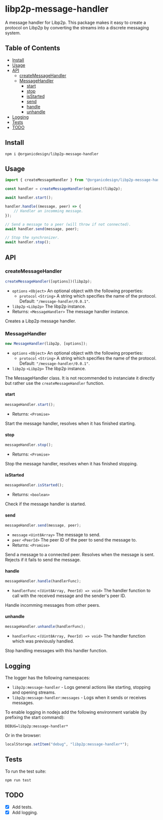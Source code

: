 # libp2p-message-handler

A message handler for Libp2p. This package makes it easy to create a protocol on Libp2p by converting the streams into a discrete messaging system.

## Table of Contents

- [Install](#install)
- [Usage](#usage)
- [API](#api)
  - [createMessageHandler](#createmessagehandler)
  - [MessageHandler](#messagehandler)
    - [start](#start)
    - [stop](#stop)
    - [isStarted](#isStarted)
    - [send](#send)
    - [handle](#handle)
    - [unhandle](#unhandle)
- [Logging](#logging)
- [Tests](#testing)
- [TODO](#todo)

## Install

```
npm i @organicdesign/libp2p-message-handler
```

## Usage

```javascript
import { createMessageHandler } from "@organicdesign/libp2p-message-handler";

const handler = createMessageHandler(options)(libp2p);

await handler.start();

handler.handle((message, peer) => {
	// Handler an incomming message.
});

// Send a message to a peer (will throw if not connected).
await handler.send(message, peer);

// Stop the synchronizer.
await handler.stop();
```

## API

### createMessageHandler

```javascript
createMessageHandler([options])(libp2p);
```

- `options` `<Object>` An optional object with the following properties:
  - `protocol` `<String>` A string which specifies the name of the protocol. Default: `"/message-handler/0.0.1"`.
- `libp2p` `<Libp2p>` The libp2p instance.
- Returns: `<MessageHandler>` The message handler instance.

Creates a Libp2p message handler.

### MessageHandler

```javascript
new MessageHandler(libp2p, [options]);
```

- `options` `<Object>` An optional object with the following properties:
  - `protocol` `<String>` A string which specifies the name of the protocol. Default: `"/message-handler/0.0.1"`.
- `libp2p` `<Libp2p>` The libp2p instance.

The MessageHandler class. It is not recommended to instanciate it directly but rather use the `createMessageHandler` function.


#### start

```javascript
messageHandler.start();
```

- Returns: `<Promise>`

Start the message handler, resolves when it has finished starting.

#### stop

```javascript
messageHandler.stop();
```

- Returns: `<Promise>`

Stop the message handler, resolves when it has finished stopping.

#### isStarted

```javascript
messageHandler.isStarted();
```

- Returns: `<boolean>`

Check if the message handler is started.

#### send

```javascript
messageHandler.send(message, peer);
```
- `message` `<Uint8Array>` The message to send.
- `peer` `<PeerId>` The peer ID of the peer to send the message to.
- Returns: `<Promise>`

Send a message to a connected peer. Resolves when the message is sent. Rejects if it fails to send the message.

#### handle

```javascript
messageHandler.handle(handlerFunc);
```

- `handlerFunc` `<(Uint8Array, PeerId) => void>` The handler function to call with the received message and the sender's peer ID.

Handle incomming messages from other peers.

#### unhandle

```javascript
messageHandler.unhandle(handlerFunc);
```

- `handlerFunc` `<(Uint8Array, PeerId) => void>` The handler function which was previously handled.

Stop handling messages with this handler function.

## Logging

The logger has the following namespaces:

* `libp2p:message-handler` - Logs general actions like starting, stopping and opening streams.
* `libp2p:message-handler:messages` - Logs when it sends or receives messages.

To enable logging in nodejs add the following environment variable (by prefixing the start command):

```
DEBUG=libp2p:message-handler*
```

Or in the browser:

```javascript
localStorage.setItem("debug", "libp2p:message-handler*");
```

## Tests

To run the test suite:

```
npm run test
```

## TODO

- [x] Add tests.
- [x] Add logging.
